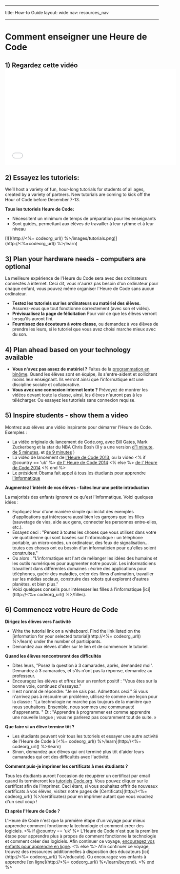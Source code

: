 * * *

title: How-to Guide layout: wide nav: resources_nav

* * *

# Comment enseigner une Heure de Code

## 1) Regardez cette vidéo <iframe width="560" height="315" src="//www.youtube.com/embed/tQeSke4hIds" frameborder="0" allowfullscreen></iframe>
## 2) Essayez les tutoriels:

We’ll host a variety of fun, hour-long tutorials for students of all ages, created by a variety of partners. New tutorials are coming to kick off the Hour of Code before December 7-13.

**Tous les tutoriels Heure de Code:**

  * Nécessitent un minimum de temps de préparation pour les enseignants
  * Sont guidés, permettant aux élèves de travailler à leur rythme et à leur niveau

[![](http://<%= codeorg_url() %>/images/tutorials.png)](http://<%=codeorg_url() %>/learn)

## 3) Plan your hardware needs - computers are optional

La meilleure expérience de l'Heure du Code sera avec des ordinateurs connectés à internet. Ceci dit, vous n'aurez pas besoin d'un ordinateur pour chaque enfant, vous pouvez même organiser l'Heure de Code sans aucun ordinateur.

  * **Testez les tutoriels sur les ordinateurs ou matériel des élèves.** Assurez-vous que tout fonctionne correctement (avec son et vidéo).
  * **Prévisualisez la page de félicitation** Pour voir ce que les élèves verront lorsqu'ils auront fini. 
  * **Fournissez des écouteurs à votre classe**, ou demandez à vos élèves de prendre les leurs, si le tutoriel que vous avez choisi marche mieux avec du son.

## 4) Plan ahead based on your technology available

  * **Vous n'avez pas assez de matériel ?** Faites de la [programmation en binôme](http://www.ncwit.org/resources/pair-programming-box-power-collaborative-learning). Quand les élèves sont en équipe, ils s'entre-aident et sollicitent moins leur enseignant. Ils verront ainsi que l'informatique est une discipline sociale et collaborative.
  * **Vous avez une connexion internet lente ?** Prévoyez de montrer les vidéos devant toute la classe, ainsi, les élèves n'auront pas à les télécharger. Ou essayez les tutoriels sans connexion requise.

## 5) Inspire students - show them a video

Montrez aux élèves une vidéo inspirante pour démarrer l'Heure de Code. Exemples :

  * La vidéo originale du lancement de Code.org, avec Bill Gates, Mark Zuckerberg et la star du NBA Chris Bosh (Il y a une version [d'1 minute](https://www.youtube.com/watch?v=qYZF6oIZtfc), [de 5 minutes](https://www.youtube.com/watch?v=nKIu9yen5nc), et [de 9 minutes](https://www.youtube.com/watch?v=dU1xS07N-FA) )
  * La vidéo de lancement de [l'Heure de Code 2013](https://www.youtube.com/watch?v=FC5FbmsH4fw), ou la vidéo <% if @country == 'uk' %> [de l' Heure de Code 2014](https://www.youtube.com/watch?v=96B5-JGA9EQ) <% else %> [de l' Heure de Code 2014](https://www.youtube.com/watch?v=rH7AjDMz_dc&index=2&list=PLzdnOPI1iJNe1WmdkMG-Ca8cLQpdEAL7Q) <% end %>
  * [Le président Obama fait appel à tous les étudiants pour apprendre l'informatique](https://www.youtube.com/watch?v=6XvmhE1J9PY)

**Augmentez l'intérêt de vos élèves - faites leur une petite introduction**

La majorités des enfants ignorent ce qu'est l'informatique. Voici quelques idées :

  * Expliquez leur d'une manière simple qui inclut des exemples d'applications qui intéressera aussi bien les garçons que les filles (sauvetage de vies, aide aux gens, connecter les personnes entre-elles, etc.).
  * Essayez ceci : "Pensez à toutes les choses que vous utilisez dans votre vie quotidienne qui sont basées sur l'informatique : un téléphone portable, un micro-ondes, un ordinateur, des feux de signalisation... toutes ces choses ont eu besoin d'un informaticien pour qu'elles soient construites."
  * Ou alors : "L'informatique est l'art de mélanger les idées des humains et les outils numériques pour augmenter notre pouvoir. Les informaticiens travaillent dans différentes domaines : écrire des applications pour téléphones, guérir des maladies, créer des films d'animation, travailler sur les médias sociaux, construire des robots qui explorent d'autres planètes, et bien plus."
  * Voici quelques conseils pour intéresser les filles à l'informatique [ici](http://<%= codeorg_url() %>/filles). 

## 6) Commencez votre Heure de Code

**Dirigez les élèves vers l'activité**

  * Write the tutorial link on a whiteboard. Find the link listed on the [information for your selected tutorial](http://<%= codeorg_url() %>/learn) under the number of participants. 
  * Demandez aux élèves d'aller sur le lien et de commencer le tutoriel.

**Quand les élèves rencontreront des difficultés**

  * Dites leurs, "Posez la question à 3 camarades, après, demandez moi". Demandez à 3 camarades, et s'ils n'ont pas la réponse, demandez au professeur.
  * Encouragez les élèves et offrez leur un renfort positif : "Vous êtes sur la bonne voie, continuez d'essayez."
  * Il est normal de répondre: "Je ne sais pas. Admettons ceci." Si vous n'arrivez pas à résoudre un problème, utilisez-le comme une leçon pour la classe : "La technologie ne marche pas toujours de la manière que nous souhaitons. Ensemble, nous sommes une communauté d'apprenants. " Et : "Apprendre à programmer est comme apprendre une nouvelle langue ; vous ne parlerez pas couramment tout de suite. »

**Que faire si un élève termine tôt ?**

  * Les étudiants peuvent voir tous les tutoriels et essayer une autre activité de l'Heure de Code à [<%= codeorg_url() %>/learn](http://<%= codeorg_url() %>/learn)
  * Sinon, demandez aux élèves qui ont terminé plus tôt d'aider leurs camarades qui ont des difficultés avec l'activité.

**Comment puis-je imprimer les certificats à mes étudiants ?**

Tous les étudiants auront l'occasion de récupérer un certificat par email quand ils termineront les [tutoriels Code.org](http://studio.code.org). Vous pouvez cliquer sur le certificat afin de l'imprimer. Ceci étant, si vous souhaitez offrir de nouveaux certificats à vos élèves, visitez notre pages de [Certificats](http://<%= codeorg_url() %>/certificates) pour en imprimer autant que vous voudrez d'un seul coup !

**Et après l'Heure de Code ?**

L'Heure de Code n'est que la première étape d'un voyage pour mieux apprendre comment fonctionne la technologie et comment créer des logiciels. <% if @country == 'uk' %> L'Heure de Code n'est que la première étape pour apprendre plus à propos de comment fonctionne la technologie et comment créer des logiciels. Afin continuer ce voyage, [encouragez vos enfants pour apprendre en ligne](http://uk.code.org/learn/beyond). <% else %> Afin continuer ce voyage, trouvez des ressources additionnelles à disposition des éducateurs [ici](http://<%= codeorg_url() %>/educate). Ou encouragez vos enfants à apprendre [en ligne](http://<%= codeorg_url() %>/learn/beyond). <% end %>